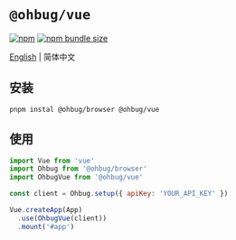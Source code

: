 # `@ohbug/vue`

[![npm](https://img.shields.io/npm/v/@ohbug/vue.svg?style=flat-square)](https://www.npmjs.com/package/@ohbug/vue)
[![npm bundle size](https://img.shields.io/bundlephobia/min/@ohbug/vue?style=flat-square)](https://bundlephobia.com/result?p=@ohbug/vue)

[English](./README.md) | 简体中文

## 安装

```
pnpm instal @ohbug/browser @ohbug/vue
```

## 使用

```javascript
import Vue from 'vue'
import Ohbug from '@ohbug/browser'
import OhbugVue from '@ohbug/vue'

const client = Ohbug.setup({ apiKey: 'YOUR_API_KEY' })

Vue.createApp(App)
  .use(OhbugVue(client))
  .mount('#app')
```
